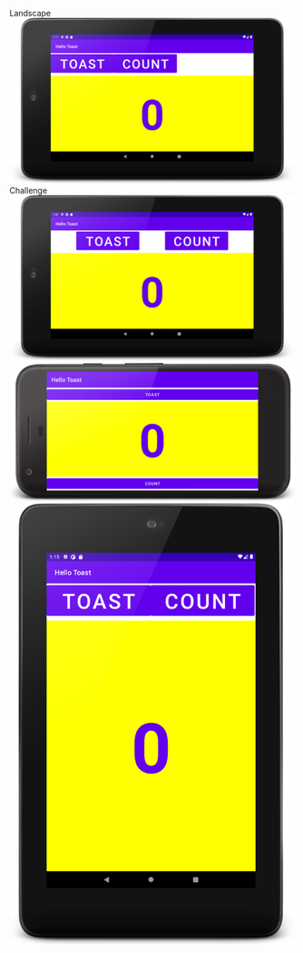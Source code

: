 Landscape
![screenshot of tablet](tabP.png)
Challenge
![screenshot of tablet](challenge.png)
![screenshot of tablet](ss.png)
![screenshot of tablet](tablet1.png)

